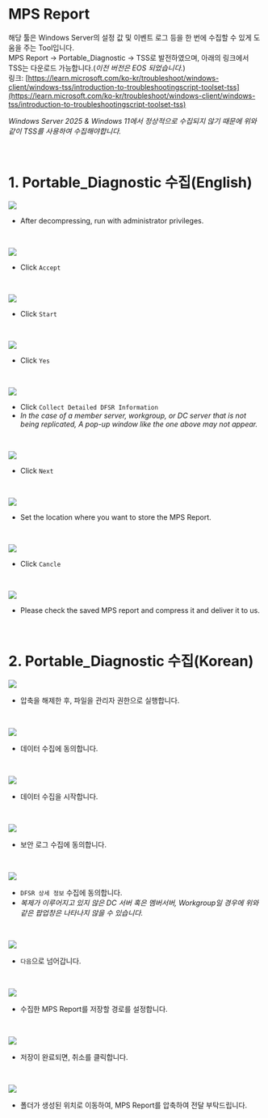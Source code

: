 # MPS Report

해당 툴은 Windows Server의 설정 값 및 이벤트 로그 등을 한 번에 수집할 수 있게 도움을 주는 Tool입니다.  
MPS Report -> Portable_Diagnostic -> TSS로 발전하였으며, 아래의 링크에서 TSS는 다운로드 가능합니다.(_이전 버전은 EOS 되었습니다._)  
링크: [https://learn.microsoft.com/ko-kr/troubleshoot/windows-client/windows-tss/introduction-to-troubleshootingscript-toolset-tss](https://learn.microsoft.com/ko-kr/troubleshoot/windows-client/windows-tss/introduction-to-troubleshootingscript-toolset-tss)

_Windows Server 2025 & Windows 11에서 정상적으로 수집되지 않기 때문에 위와 같이 TSS를 사용하여 수집해야합니다._

</br>

# 1. Portable_Diagnostic 수집(English)

![](./MD_Images/MPS_01001.jpg)
* After decompressing, run with administrator privileges.

<br>

![](./MD_Images/MPS_01002.jpg)
* Click `Accept`

<br>

![](./MD_Images/MPS_01003.jpg)
* Click `Start`

<br>

![](./MD_Images/MPS_01004.jpg)
* Click `Yes`

<br>

![](./MD_Images/MPS_01005.jpg)
* Click `Collect Detailed DFSR Information`
* _In the case of a member server, workgroup, or DC server that is not being replicated, A pop-up window like the one above may not appear._

<br>

![](./MD_Images/MPS_01006.jpg)
* Click `Next`

<br>

![](./MD_Images/MPS_01007.jpg)
* Set the location where you want to store the MPS Report.

<br>

![](./MD_Images/MPS_01008.jpg)
* Click `Cancle`

<br>

![](./MD_Images/MPS_01009.jpg)
* Please check the saved MPS report and compress it and deliver it to us.

<br>

# 2. Portable_Diagnostic 수집(Korean)

![](./MD_Images/MPS_02001.jpg)
* 압축을 해제한 후, 파일을 관리자 권한으로 실행합니다.

<br>

![](./MD_Images/MPS_02002.jpg)
* 데이터 수집에 동의합니다.

<br>

![](./MD_Images/MPS_02003.jpg)
* 데이터 수집을 시작합니다.

<br>

![](./MD_Images/MPS_02004.jpg)
* 보안 로그 수집에 동의합니다.

<br>

![](./MD_Images/MPS_02005.jpg)
* `DFSR 상세 정보` 수집에 동의합니다.
* _복제가 이루어지고 있지 않은 DC 서버 혹은 멤버서버, Workgroup일 경우에 위와 같은 팝업창은 나타나지 않을 수 있습니다._

<br>

![](./MD_Images/MPS_02006.jpg)
* `다음`으로 넘어갑니다.

<br>

![](./MD_Images/MPS_02007.jpg)
* 수집한 MPS Report를 저장할 경로를 설정합니다.

<br>

![](./MD_Images/MPS_02008.jpg)
* 저장이 완료되면, 취소를 클릭합니다.

<br>

![](./MD_Images/MPS_02009.jpg)
* 폴더가 생성된 위치로 이동하여, MPS Report를 압축하여 전달 부탁드립니다.

<br>